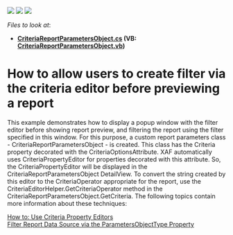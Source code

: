<!-- default badges list -->
![](https://img.shields.io/endpoint?url=https://codecentral.devexpress.com/api/v1/VersionRange/128587855/12.1.4%2B)
[![](https://img.shields.io/badge/Open_in_DevExpress_Support_Center-FF7200?style=flat-square&logo=DevExpress&logoColor=white)](https://supportcenter.devexpress.com/ticket/details/E1607)
[![](https://img.shields.io/badge/📖_How_to_use_DevExpress_Examples-e9f6fc?style=flat-square)](https://docs.devexpress.com/GeneralInformation/403183)
<!-- default badges end -->
<!-- default file list -->
*Files to look at*:

* **[CriteriaReportParametersObject.cs](./CS/DXSample.Module/CriteriaReportParametersObject.cs) (VB: [CriteriaReportParametersObject.vb](./VB/DXSample.Module/CriteriaReportParametersObject.vb))**
<!-- default file list end -->
# How to allow users to create filter via the criteria editor before previewing a report


<p>This example demonstrates how to display a popup window with the filter editor before showing report preview, and filtering the report using the filter specified in this window. For this purpose, a custom report parameters class - CriteriaReportParametersObject - is created. This class has the Criteria property decorated with the CriteriaOptionsAttribute. XAF automatically uses CriteriaPropertyEditor for properties decorated with this attribute. So, the CriteriaPropertyEditor will be displayed in the CriteriaReportParametersObject DetailView. To convert the string created by this editor to the CriteriaOperator appropriate for the report, use the CriteriaEditorHelper.GetCriteriaOperator method in the CriteriaReportParametersObject.GetCriteria. The following topics contain more information about these techniques:</p><p><a href="http://documentation.devexpress.com/#Xaf/CustomDocument3014"><u>How to: Use Criteria Property Editors</u></a> <br />
<a href="http://documentation.devexpress.com/#Xaf/CustomDocument2778"><u>Filter Report Data Source via the ParametersObjectType Property</u></a></p>

<br/>


